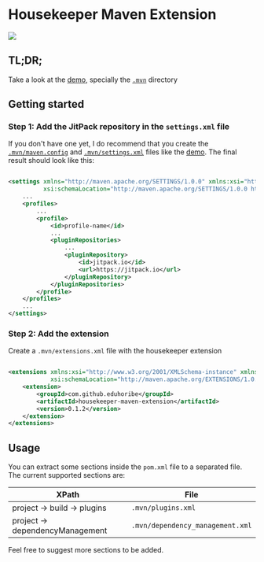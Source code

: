 # Housekeeper Maven Extension

[![](https://jitpack.io/v/eduhoribe/housekeeper-maven-extension.svg)](https://jitpack.io/#eduhoribe/housekeeper-maven-extension)

## TL;DR;

Take a look at the [demo](https://github.com/eduhoribe/housekeeper-demo),
specially the [`.mvn`](https://github.com/eduhoribe/housekeeper-demo/blob/master/.mvn) directory

## Getting started

### Step 1: Add the JitPack repository in the `settings.xml` file

If you don't have one yet, I do recommend that you create
the [`.mvn/maven.config`](https://github.com/eduhoribe/housekeeper-demo/blob/master/.mvn/maven.config)
and [`.mvn/settings.xml`](https://github.com/eduhoribe/housekeeper-demo/blob/master/.mvn/settings.xml) files like
the [demo](https://github.com/eduhoribe/housekeeper-demo).
The final result should look like this:

```xml

<settings xmlns="http://maven.apache.org/SETTINGS/1.0.0" xmlns:xsi="http://www.w3.org/2001/XMLSchema-instance"
          xsi:schemaLocation="http://maven.apache.org/SETTINGS/1.0.0 https://maven.apache.org/xsd/settings-1.0.0.xsd">
    ...
    <profiles>
        ...
        <profile>
            <id>profile-name</id>
            ...
            <pluginRepositories>
                ...
                <pluginRepository>
                    <id>jitpack.io</id>
                    <url>https://jitpack.io</url>
                </pluginRepository>
            </pluginRepositories>
        </profile>
    </profiles>
    ...
</settings>
```

### Step 2: Add the extension

Create a `.mvn/extensions.xml` file with the housekeeper extension

```xml

<extensions xmlns:xsi="http://www.w3.org/2001/XMLSchema-instance" xmlns="http://maven.apache.org/EXTENSIONS/1.0.0"
            xsi:schemaLocation="http://maven.apache.org/EXTENSIONS/1.0.0 http://maven.apache.org/xsd/core-extensions-1.0.0.xsd">
    <extension>
        <groupId>com.github.eduhoribe</groupId>
        <artifactId>housekeeper-maven-extension</artifactId>
        <version>0.1.2</version>
    </extension>
</extensions>
```

## Usage

You can extract some sections inside the `pom.xml` file to a separated file. The current supported sections are:

| XPath                          | File                             |
|--------------------------------|----------------------------------|
| project → build → plugins      | `.mvn/plugins.xml`               |
| project → dependencyManagement | `.mvn/dependency_management.xml` |

Feel free to suggest more sections to be added.
